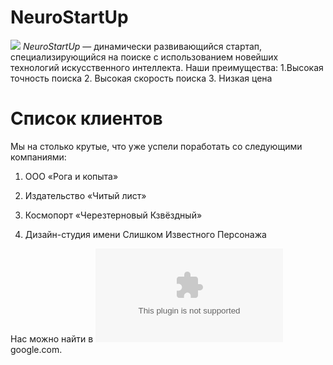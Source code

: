 # NeuroStartUp
![](https://netology-code.github.io/git-homeworks/introduction/assets/logo.png)
*NeuroStartUp* — динамически развивающийся стартап, специализирующийся на поиске с использованием новейших технологий искусственного интеллекта.
Наши преимущества:
1.Высокая точность поиска
2. Высокая скорость поиска
3. Низкая цена

# Список клиентов
Мы на столько крутые, что уже успели поработать со следующими компаниями:

1. ООО «Рога и копыта»

2. Издательство «Читый лист»

3. Космопорт «Черезтерновый Кзвёздный»

4. Дизайн-студия имени Слишком Известного Персонажа

Нас можно найти в ![](www.google.com)google.com.
